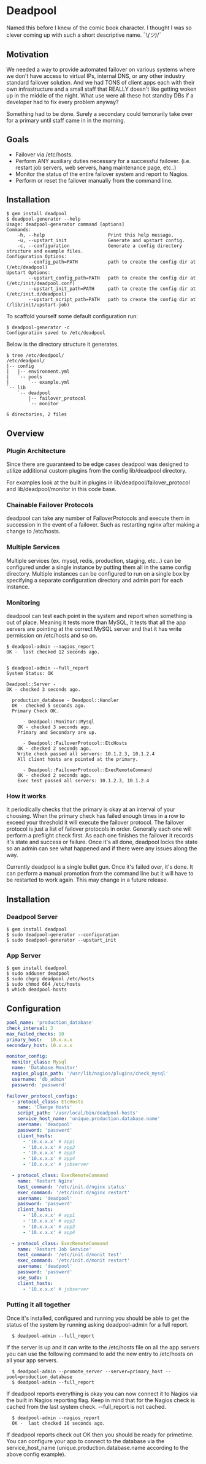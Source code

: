 # Deadpool

Named this before I knew of the comic book character. 
I thought I was so clever coming up with such a short descriptive 
name. ¯\\_(ツ)_/¯

## Motivation

We needed a way to provide automated failover on various systems 
where we don't have access to virtual IPs, internal DNS, or any
other industry standard failover solution. And we had TONS of
client apps each with their own infrastructure and a small staff
that REALLY doesn't like getting woken up in the middle of the 
night. What use were all these hot standby DBs if a developer
had to fix every problem anyway?

Something had to be done. Surely a secondary could temorarily take 
over for a primary until staff came in in the morning.

## Goals

- Failover via /etc/hosts.
- Perform ANY auxiliary duties necessary for a successful failover. 
  (i.e. restart job servers, web servers, hang maintenance page, etc..)
- Monitor the status of the entire failover system and report to Nagios.
- Perform or reset the failover manually from the command line.

## Installation

```
$ gem install deadpool
$ deadpool-generator --help
Usage: deadpool-generator command [options]
Commands:
    -h, --help                       Print this help message.
    -u, --upstart_init               Generate and upstart config.
    -c, --configuration              Generate a config directory structure and example files.
Configuration Options:
        --config_path=PATH           path to create the config dir at (/etc/deadpool)
Upstart Options:
        --upstart_config_path=PATH   path to create the config dir at (/etc/init/deadpool.conf)
        --upstart_init_path=PATH     path to create the config dir at (/etc/init.d/deadpool)
        --upstart_script_path=PATH   path to create the config dir at (/lib/init/upstart-job)
```

To scaffold yourself some default configuration run:

```
$ deadpool-generator -c
Configuration saved to /etc/deadpool
```

Below is the directory structure it generates. 

```
$ tree /etc/deadpool/
/etc/deadpool/
|-- config
|   |-- environment.yml
|   `-- pools
|       `-- example.yml
`-- lib
    `-- deadpool
        |-- failover_protocol
        `-- monitor

6 directories, 2 files
```


## Overview

### Plugin Architecture

Since there are guaranteed to be edge cases deadpool was designed to utilize
additional custom plugins from the config lib/deadpool directory.

For examples look at the built in plugins in lib/deadpool/failover_protocol 
and lib/deadpool/monitor in this code base.

### Chainable Failover Protocols

deadpool can take any number of FailoverProtocols
and execute them in succession in the event of a failover.  Such as 
restarting nginx after making a change to /etc/hosts.


### Multiple Services

Multiple services (ex. mysql, redis, production, staging, etc...) can be
configured under a single instance by putting them all in the same config directory.
Multiple instances can be configured to run on a single box by specifying a separate
configuration directory and admin port for each instance.


### Monitoring

deadpool can test each point in the system and report
when something is out of place.  Meaning it tests more than MySQL, it tests
that all the app servers are pointing at the correct MySQL server and that it has
write permission on /etc/hosts and so on.

```
$ deadpool-admin --nagios_report
OK -  last checked 12 seconds ago.


$ deadpool-admin --full_report
System Status: OK

Deadpool::Server - 
OK - checked 3 seconds ago.

  production_database - Deadpool::Handler
  OK - checked 5 seconds ago.
  Primary Check OK.

      - Deadpool::Monitor::Mysql
    OK - checked 3 seconds ago.
    Primary and Secondary are up.

      - Deadpool::FailoverProtocol::EtcHosts
    OK - checked 2 seconds ago.
    Write check passed all servers: 10.1.2.3, 10.1.2.4
    All client hosts are pointed at the primary.

      - Deadpool::FailoverProtocol::ExecRemoteCommand
    OK - checked 2 seconds ago.
    Exec test passed all servers: 10.1.2.3, 10.1.2.4
```


### How it works

It periodically checks that the primary is okay at an interval of your
choosing. When the primary check has failed enough times in a row to exceed
your threshold it will execute the failover protocol. The failover
protocol is just a list of failover protocols in order. Generally each one
will perform a preflight check first. As each one finishes the failover it
records it's state and success or failure. Once it's all done, deadpool locks
the state so an admin can see what happened and if there were any issues along
the way.

Currently deadpool is a single bullet gun. Once it's failed over, it's done. 
It can perform a manual promotion from the command line but it will have to be
restarted to work again.  This may change in a future release.


## Installation

### Deadpool Server
```
$ gem install deadpool
$ sudo deadpool-generator --configuration
$ sudo deadpool-generator --upstart_init
```

### App Server

```
$ gem install deadpool
$ sudo adduser deadpool
$ sudo chgrp deadpool /etc/hosts
$ sudo chmod 664 /etc/hosts
$ which deadpool-hosts
```

## Configuration

```yaml
pool_name: 'production_database'
check_interval: 3
max_failed_checks: 10
primary_host:   10.x.x.x
secondary_host: 10.x.x.x

monitor_config:
  monitor_class: Mysql
  name: 'Database Monitor'
  nagios_plugin_path: '/usr/lib/nagios/plugins/check_mysql'
  username: 'db_admin'
  password: 'passwerd'

failover_protocol_configs:
  - protocol_class: EtcHosts
    name: 'Change Hosts'
    script_path: '/usr/local/bin/deadpool-hosts'
    service_host_name: 'unique.production.database.name'
    username: 'deadpool'
    password: 'passwerd'
    client_hosts:
      - '10.x.x.x' # app1
      - '10.x.x.x' # app2
      - '10.x.x.x' # app3
      - '10.x.x.x' # app4
      - '10.x.x.x' # jobserver

  - protocol_class: ExecRemoteCommand
    name: 'Restart Nginx'
    test_command: '/etc/init.d/nginx status'
    exec_command: '/etc/init.d/nginx restart'
    username: 'deadpool'
    password: 'passwerd'
    client_hosts:
      - '10.x.x.x' # app1
      - '10.x.x.x' # app2
      - '10.x.x.x' # app3
      - '10.x.x.x' # app4

  - protocol_class: ExecRemoteCommand
    name: 'Restart Job Service'
    test_command: '/etc/init.d/monit test'
    exec_command: '/etc/init.d/monit restart'
    username: 'deadpool'
    password: 'passwerd'
    use_sudo: 1
    client_hosts:
      - '10.x.x.x' # jobserver
```

### Putting it all together

Once it's installed, configured and running you should be able to get 
the status of the system by running asking deadpool-admin for a full report.

```
  $ deadpool-admin --full_report
```
  
If the server is up and it can write to the /etc/hosts file on all the app 
servers you can use the following command to add the new entry to 
/etc/hosts on all your app servers.

```
  $ deadpool-admin --promote_server --server=primary_host --pool=production_database
  $ deadpool-admin --full_report
```

If deadpool reports everything is okay you can now connect it to Nagios via 
the built in Nagios reporting flag.  Keep in mind that for the Nagios check 
is cached from the last system check.  --full_report is not cached.

```
  $ deadpool-admin --nagios_report
  OK -  last checked 16 seconds ago.
```

If deadpool reports check out OK then you should be ready for primetime.  
You can configure your app to connect to the database via the 
service_host_name (unique.production.database.name according to the 
above config example).